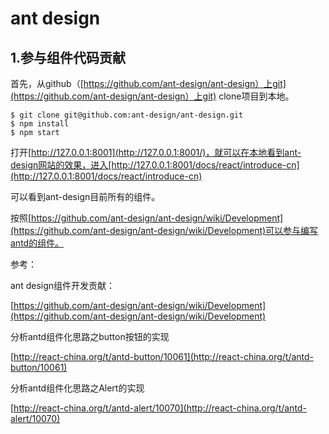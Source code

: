 # ant design

## 1.参与组件代码贡献

首先，从github（[https://github.com/ant-design/ant-design）上git](https://github.com/ant-design/ant-design）上git) clone项目到本地。

```
$ git clone git@github.com:ant-design/ant-design.git
$ npm install
$ npm start
```

打开[http://127.0.0.1:8001](http://127.0.0.1:8001/)，就可以在本地看到ant-design网站的效果，进入[http://127.0.0.1:8001/docs/react/introduce-cn](http://127.0.0.1:8001/docs/react/introduce-cn)

可以看到ant-design目前所有的组件。

按照[https://github.com/ant-design/ant-design/wiki/Development](https://github.com/ant-design/ant-design/wiki/Development)可以参与编写antd的组件。

参考：

ant design组件开发贡献：

[https://github.com/ant-design/ant-design/wiki/Development](https://github.com/ant-design/ant-design/wiki/Development)

分析antd组件化思路之button按钮的实现

[http://react-china.org/t/antd-button/10061](http://react-china.org/t/antd-button/10061)

分析antd组件化思路之Alert的实现

[http://react-china.org/t/antd-alert/10070](http://react-china.org/t/antd-alert/10070)

